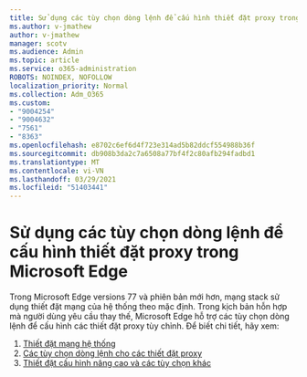 ```yaml
---
title: Sử dụng các tùy chọn dòng lệnh để cấu hình thiết đặt proxy trong Microsoft Edge
ms.author: v-jmathew
author: v-jmathew
manager: scotv
ms.audience: Admin
ms.topic: article
ms.service: o365-administration
ROBOTS: NOINDEX, NOFOLLOW
localization_priority: Normal
ms.collection: Adm_O365
ms.custom:
- "9004254"
- "9004632"
- "7561"
- "8363"
ms.openlocfilehash: e8702c6ef6d4f723e314ad5b82ddcf554988b36f
ms.sourcegitcommit: db908b3da2c7a6508a77bf4f2c80afb294fadbd1
ms.translationtype: MT
ms.contentlocale: vi-VN
ms.lasthandoff: 03/29/2021
ms.locfileid: "51403441"
---
```

# <a name="use-command-line-options-to-configure-proxy-settings-in-microsoft-edge"></a>Sử dụng các tùy chọn dòng lệnh để cấu hình thiết đặt proxy trong Microsoft Edge

Trong Microsoft Edge versions 77 và phiên bản mới hơn, mạng stack sử dụng thiết đặt mạng của hệ thống theo mặc định. Trong kịch bản hỗn hợp mà người dùng yêu cầu thay thế, Microsoft Edge hỗ trợ các tùy chọn dòng lệnh để cấu hình các thiết đặt proxy tùy chỉnh. Để biết chi tiết, hãy xem:

1. [Thiết đặt mạng hệ thống](https://go.microsoft.com/fwlink/?linkid=2133962)
2. [Các tùy chọn dòng lệnh cho các thiết đặt proxy](https://go.microsoft.com/fwlink/?linkid=2134292)
3. [Thiết đặt cấu hình nâng cao và các tùy chọn khác](https://go.microsoft.com/fwlink/?linkid=2134293)
